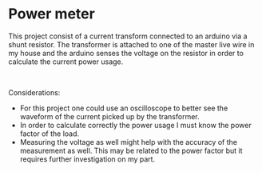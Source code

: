 # Power meter

This project consist of a current transform connected to an arduino via a shunt resistor. The transformer is attached to one of the master live wire in my house and the arduino senses the voltage on the resistor in order to calculate the current power usage.

</br>

Considerations:
- For this project one could use an oscilloscope to better see the waveform of the current picked up by the transformer.
- In order to calculate correctly the power usage I must know the power factor of the load.
- Measuring the voltage as well might help with the accuracy of the measurement as well. This may be related to the power factor but it requires further investigation on my part.
